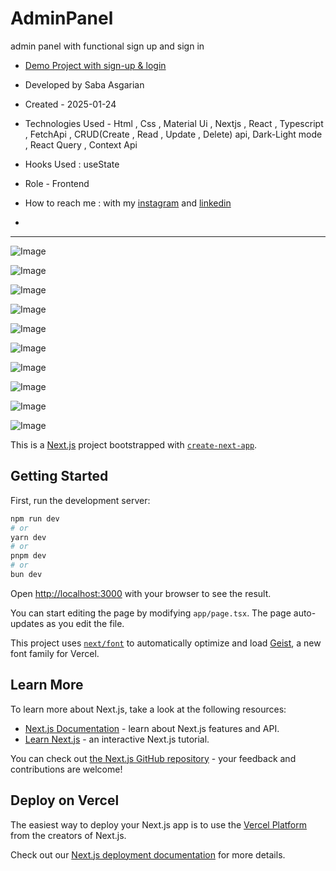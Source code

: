 # AdminPanel 
admin panel with functional sign up and sign in 
- [Demo Project with sign-up & login](https://admin-panel-12ak.vercel.app/)
  

- Developed by Saba Asgarian

- Created - 2025-01-24

- Technologies Used - Html , Css , Material Ui , Nextjs , React , Typescript , FetchApi , CRUD(Create , Read  , Update , Delete) api, Dark-Light mode , React Query , Context Api

- Hooks Used : useState
- Role - Frontend

- How to reach me : with my [instagram](https://www.instagram.com/saba_asgarian_web?igsh=M2Z2dTU3cHFmeW1o&utm_source=qr) and [linkedin](https://www.linkedin.com/in/saba-asgarian-69161088?utm_source=share&utm_campaign=share_via&utm_content=profile&utm_medium=ios_app)
- 
- ---------------------------
![Image](https://github.com/user-attachments/assets/33e579cf-d44b-472b-b611-e20ad01e9653)

![Image](https://github.com/user-attachments/assets/72103d01-23cf-435b-bcc9-2fda8267ca6c)

![Image](https://github.com/user-attachments/assets/e7a88d36-1bd2-46b5-b530-aac742f75607)

![Image](https://github.com/user-attachments/assets/9c8f664e-3c55-42fc-ae94-00242a34c996)

![Image](https://github.com/user-attachments/assets/366e2b00-51e7-4f15-9ed3-8b7418da2de1)

![Image](https://github.com/user-attachments/assets/08a1d651-beab-41e8-9f22-a94fbe7c982d)

![Image](https://github.com/user-attachments/assets/365abf39-5800-46cc-9751-02bd6ce1d388)

![Image](https://github.com/user-attachments/assets/bbdf769f-3578-4d2f-9c48-c963d06a6564)

![Image](https://github.com/user-attachments/assets/d560db0a-407f-4740-9c2d-c97bd3a6ddd6)

![Image](https://github.com/user-attachments/assets/7204b292-7e97-441f-95f3-8c7c71929235)

This is a [Next.js](https://nextjs.org) project bootstrapped with [`create-next-app`](https://nextjs.org/docs/app/api-reference/cli/create-next-app).

## Getting Started

First, run the development server:

```bash
npm run dev
# or
yarn dev
# or
pnpm dev
# or
bun dev
```

Open [http://localhost:3000](http://localhost:3000) with your browser to see the result.

You can start editing the page by modifying `app/page.tsx`. The page auto-updates as you edit the file.

This project uses [`next/font`](https://nextjs.org/docs/app/building-your-application/optimizing/fonts) to automatically optimize and load [Geist](https://vercel.com/font), a new font family for Vercel.

## Learn More

To learn more about Next.js, take a look at the following resources:

- [Next.js Documentation](https://nextjs.org/docs) - learn about Next.js features and API.
- [Learn Next.js](https://nextjs.org/learn) - an interactive Next.js tutorial.

You can check out [the Next.js GitHub repository](https://github.com/vercel/next.js) - your feedback and contributions are welcome!

## Deploy on Vercel

The easiest way to deploy your Next.js app is to use the [Vercel Platform](https://vercel.com/new?utm_medium=default-template&filter=next.js&utm_source=create-next-app&utm_campaign=create-next-app-readme) from the creators of Next.js.

Check out our [Next.js deployment documentation](https://nextjs.org/docs/app/building-your-application/deploying) for more details.
